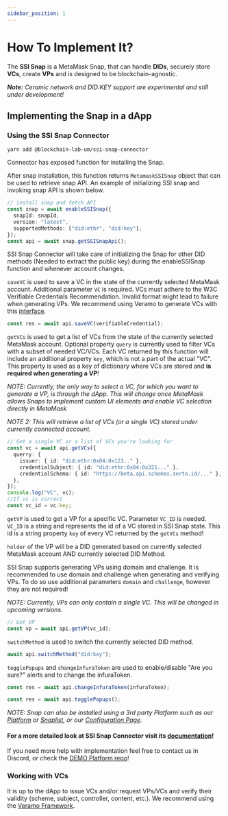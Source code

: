 ```yaml
---
sidebar_position: 1
---
```


# How To Implement It?

The **SSI Snap** is a MetaMask Snap, that can handle **DIDs**, securely store **VCs**, create **VPs** and is designed to be blockchain-agnostic.

_**Note:** Ceramic network and DID:KEY support are experimental and still under development!_

## Implementing the Snap in a dApp

### Using the SSI Snap Connector

`yarn add @blockchain-lab-um/ssi-snap-connector`

Connector has exposed function for installing the Snap.

After snap installation, this function returns `MetamaskSSISnap` object that can be used to retrieve snap API.
An example of initializing SSI snap and invoking snap API is shown below.

```typescript
// install snap and fetch API
const snap = await enableSSISnap({
  snapId: snapId,
  version: "latest",
  supportedMethods: ["did:ethr", "did:key"],
});
const api = await snap.getSSISnapApi();
```

SSI Snap Connector will take care of initializing the Snap for other DID methods (Needed to extract the public key) during the enableSSISnap function and whenever account changes.

`saveVC` is used to save a VC in the state of the currently selected MetaMask account. Additional parameter `VC` is required. VCs must adhere to the W3C Verifiable Credentials Recommendation. Invalid format might lead to failure when generating VPs. We recommend using Veramo to generate VCs with this [interface](https://veramo.io/docs/api/core.verifiablecredential).

```typescript
const res = await api.saveVC(verifiableCredential);
```

`getVCs` is used to get a list of VCs from the state of the currently selected MetaMask account. Optional property `query` is currently used to filter VCs with a subset of needed VC/VCs. Each VC returned by this function will include an additional property `key`, which is not a part of the actual "VC". This property is used as a key of dictionary where VCs are stored and **is required when generating a VP**!

_NOTE: Currently, the only way to select a VC, for which you want to generate a VP, is through the dApp. This will change once MetaMask allows Snaps to implement custom UI elements and enable VC selection directly in MetaMask_

_NOTE 2:_ _This will retrieve a list of VCs (or a single VC) stored under currently connected account._

```typescript
// Get a single VC or a list of VCs you're looking for
const vc = await api.getVCs({
  querry: {
    issuer: { id: "did:ethr:0x04:0x123.." },
    credentialSubject: { id: "did:ethr:0x04:0x321..." },
    credentialSchema: { id: "https://beta.api.schemas.serto.id/..." },
  },
});
console.log("VC", vc);
//If vc is correct
const vc_id = vc.key;
```

`getVP` is used to get a VP for a specific VC. Parameter `VC_ID` is needed. `VC_ID` is a string and represents the id of a VC stored in SSI Snap state. This id is a string property `key` of every VC returned by the `getVCs` method!

`holder` of the VP will be a DID generated based on currently selected MetaMask account AND currently selected DID Method.

SSI Snap supports generating VPs using domain and challenge. It is recommended to use domain and challenge when generating and verifying VPs. To do so use additional parameters `domain` and `challenge`, however they are not required!

_NOTE: Currently, VPs can only contain a single VC. This will be changed in upcoming versions._

```typescript
// Get VP
const vp = await api.getVP(vc_id);
```

`switchMethod` is used to switch the currently selected DID method.

```typescript
await api.switchMethod("did:key");
```

`togglePopups` and `changeInfuraToken` are used to enable/disable "Are you sure?" alerts and to change the infuraToken.

```typescript
const res = await api.changeInfuraToken(infuraToken);

const res = await api.togglePopups();
```

_NOTE:_ _Snap can also be installed using a 3rd party Platform such as our [Platform](https://blockchain-lab-um.github.io/course-dapp/) or [Snaplist](https://snaplist.org/), or our [Configuration Page](../config)._

#### For a more detailed look at SSI Snap Connector visit its [documentation](../plugins/ssi-snap-connector)!

If you need more help with implementation feel free to contact us in Discord, or check the [DEMO Platform repo](https://github.com/blockchain-lab-um/course-dapp)!

### Working with VCs

It is up to the dApp to issue VCs and/or request VPs/VCs and verify their validity (scheme, subject, controller, content, etc.). We recommend using the [Veramo Framework](https://veramo.io/).
